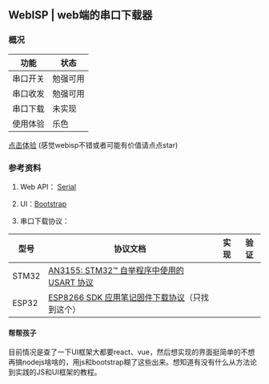 ## WebISP | web端的串口下载器

### 概况

| 功能     | 状态     |
| -------- | -------- |
| 串口开关 | 勉强可用 |
| 串口收发 | 勉强可用 |
| 串口下载 | 未实现   |
| 使用体验 | 乐色     |

[点击体验](https://orange-8.github.io/WebISP/) (感觉webisp不错或者可能有价值请点点star)


### 参考资料

1. Web API： [Serial](https://developer.mozilla.org/en-US/docs/Web/API/Serial)

2. UI：[Bootstrap](https://v5.bootcss.com/docs/)

3. 串口下载协议：

| 型号  | 协议文档                                                                                                                                                                                                                       | 实现 | 验证 |
| ----- | ------------------------------------------------------------------------------------------------------------------------------------------------------------------------------------------------------------------------------ | ---- | ---- |
| STM32 | [AN3155: STM32™ 自举程序中使用的 USART 协议](https://www.st.com/content/ccc/resource/technical/document/application_note/51/5f/03/1e/bd/9b/45/be/CD00264342.pdf/files/CD00264342.pdf/jcr:content/translations/zh.CD00264342.pdf) |      |      |
| ESP32 | [ESP8266 SDK 应用笔记固件下载协议](https://www.espressif.com.cn/sites/default/files/documentation/esp8266-sdk_application_note_firmware_download_protocol_cn.pdf)（只找到这个）                                                   |      |      |


#### 帮帮孩子

目前情况是查了一下UI框架大都要react、vue，然后想实现的界面挺简单的不想再搞nodejs啥啥的，用js和bootstrap糊了这些出来。想知道有没有什么从方法论到实践的JS和UI框架的教程。
